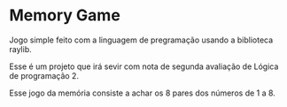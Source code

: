 # Memory Game

Jogo simple feito com a linguagem de pregramação usando a biblioteca raylib.

Esse é um projeto que irá sevir com nota de segunda avaliação de Lógica de programação 2.

Esse jogo da memória consiste a achar os 8 pares dos números de 1 a 8.

